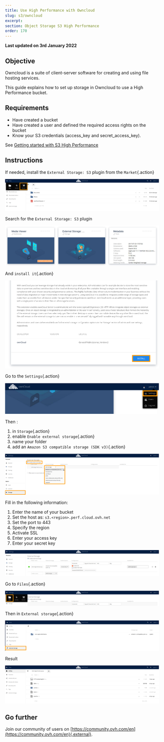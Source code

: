 ```yaml
---
title: Use High Performance with Owncloud
slug: s3/owncloud
excerpt:
section: Object Storage S3 High Performance
order: 170
---
```


**Last updated on 3rd January 2022**

## Objective

Owncloud is a suite of client-server software for creating and using file hosting services.

This guide explains how to set up storage in Owncloud to use a High Performance bucket.

## Requirements

- Have created a bucket
- Have created a user and defined the required access rights on the bucket
- Know your S3 credentials (access_key and secret_access_key).

See [Getting started with S3 High Performance](https://docs.ovh.com/gb/en/storage/s3/getting-started-with-s3)

## Instructions

If needed, install the `External Storage: S3` plugin from the `Market`{.action}

![Owncloud open Market](images/HighPerf-Owncloud-20211209131331778.png)

Search for the `External Storage: S3` plugin

![Owncloud plugin External Storage S3](images/HighPerf-Owncloud-20211209131556714.png)

And `install it`{.action}

![Owncloud install plugin](images/HighPerf-Owncloud-20211209131648711.png)

Go to the `Settings`{.action}

![Owncloud open Settings](images/HighPerf-Owncloud-20211209131942821.png)

Then :
1. in `Storage`{.action}
2. enable `Enable external storage`{.action}
3. name your folder
4. add an `Amazon S3 compatible storage (SDK v3)`{.action}

![Owncloud create AWS S3 storage](images/HighPerf-Owncloud-20211209143008822.png)

Fill in the following information:

1. Enter the name of your bucket
2. Set the host as: `s3.<region>.perf.cloud.ovh.net`
3. Set the port to 443
4. Specify the region
5. Activate SSL
6. Enter your access key
7. Enter your secret key

![Owncloud complete AWS S3 storage](images/HighPerf-Owncloud-20211209133630272.png)

Go to `Files`{.action}

![Ownclopud open Files](images/HighPerf-Owncloud-20211209133730832.png)

Then in `External storage`{.action}

![Ownclopud Files External Storage](images/HighPerf-Owncloud-2021120913382299.png)

Result

![Ownclopud Bucket listing](images/HighPerf-Owncloud-20211209140757288.png)

## Go further

Join our community of users on [https://community.ovh.com/en](https://community.ovh.com/en){.external}.
